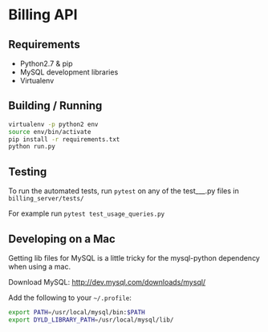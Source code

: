 # Billing API

## Requirements
* Python2.7 & pip
* MySQL development libraries
* Virtualenv

## Building / Running

```bash
virtualenv -p python2 env
source env/bin/activate
pip install -r requirements.txt
python run.py
```

## Testing
To run the automated tests, run `pytest` on any of the test___.py files in `billing_server/tests/`

For example run `pytest test_usage_queries.py`

## Developing on a Mac
Getting lib files for MySQL is a little tricky for the mysql-python dependency when using a mac. 

Download MySQL: http://dev.mysql.com/downloads/mysql/

Add the following to your `~/.profile`:
```bash
export PATH=/usr/local/mysql/bin:$PATH
export DYLD_LIBRARY_PATH=/usr/local/mysql/lib/
```